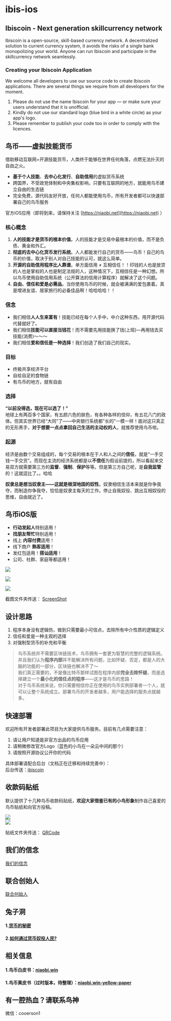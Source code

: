 
# ibis-ios

## Ibiscoin - Next generation skillcurrency network

Ibiscoin is a open-source, skill-based currency network. A decentralized solution to current currency system, it avoids the risks of a single bank monopolizing your world. Anyone can run Ibiscoin and participate in the skillcurrency network seamlessly.


### Creating your Ibiscoin Application
We welcome all developers to use our source code to create Ibiscoin applications. There are several things we require from all developers for the moment.

1. Please do not use the name Ibiscoin for your app — or make sure your users understand that it is unofficial.  
2. Kindly do not use our standard logo (blue bird in a white circle) as your app's logo.  
3. Please remember to publish your code too in order to comply with the licences.  

## 鸟币——虚拟技能货币  

借助移动互联网+开源技能货币，人类终于能够在世界任何角落，点燃无法扑灭的自由之火。

- **基于个人技能**、**去中心化发行**、**自助信用**的虚拟货币系统
- 跨国界，不受政党体制和中央集权影响，只要有互联网的地方，就能用鸟币建立自由的生态链
- 完全免费，源代码友好开放，任何人都能使用鸟币，所有开发者都可以快速部署自己的鸟币服务

官方iOS应用（即将到来，请保持关注 [https://niaobi.net](https://niaobi.net) ）  

### 核心概念

1. **人的技能才是货币的根本价值**。人的技能才是交易中最根本的价值，而不是负债、黄金和外汇。
2. **彻底的去中心化货币发行系统**。人人都能发行自己的货币——鸟币！自己的鸟币的价值，取决于别人对自己技能的认可，就这么简单。
3. **开源的自助信用程序比人靠谱**。单方面信用 ≠ 互相信任！！印钱的人也是放贷的人也是掌权的人也是制定法规的人，这种情况下，互相信任是一种幻想。所以鸟币使用自助信用系统（公开算法的信用计算程序）就解决了这个问题。  
4. **自由、信任和爱是必需品**。当你使用鸟币的时候，就会被满满的爱包裹着。真是增进友谊、居家旅行的必备佳品啊！哈哈哈哈！！  

### 信念

- 我们相信**人人生来富有**！技能已经在每个人手中，中介这种东西，用开源代码代替就好了。
- 我们相信**技能可以直接当钱花**！而不需要先用技能换了钱(上班)—再用钱去买技能(消费)～～～
- 我们相信**爱和信任是一种选择**！我们创造了我们自己的现实。

### 目标
- 终极共享经济平台
- 自给自足的食物链
- 有鸟币的地方，就有自由

### 选择
**“以前没得选，现在可以选了！”**  
地球上有两百多个国家，有五颜六色的肤色，有各种各样的信仰，有五花八门的政体。但其实世界已经“大同”了——中央银行系统都"长的"一模一样！面对这只真正的无形黑手，**对于想要一点点拿回自己生活的主动权的人**，就推荐使用鸟币啦。

### 起源
经济是由数个交易组成的，每个交易的根本在于人和人之间的**信任**，就是“一手交钱一手交货”。而现在主流的经济系统都是以**不信任**为假设前提的，所以看起来交易双方就需要第三方的**监督**、**强制**、**保护**等等。但是第三方自己呢，是**自我监管**的！这就逗比了。。哈哈

**奴隶总是想当奴隶主——这就是根深地固的奴性**。奴隶相信生活本来就是你争我夺，而制造你争我夺，恰恰是奴隶主每天的工作。停止自我奴役、跳出互相奴役的思维，自由就近了。

## 鸟币iOS版 
- **行动发起人**特别适用！
- **找朋友帮忙**特别适用！
- 线上 **内容付费**适用！
- 线下商户 **熟客适用**！
- 发红包适用！**搭讪适用**！
- 公司、社群、家庭等都适用！


![](http://niaobi.org/Screen/Launch640.png)  

![](http://niaobi.org/Screen/NewHome.PNG)  

![](http://niaobi.org/Screen/Role.png)  

截图文件夹传送： [ScreenShot](https://github.com/ibiscoin/ibiscoin/blob/master/Screen)
 

## 设计思路  

1. 程序本身没有逻辑伤，做到只需要最小可信点，去除所有中介性质的逻辑定义  
2. 信任和爱是一种主观的选择
3. 对强制型货币的补充和平衡

>鸟币系统并不需要区块链技术，鸟币拥有一套更为智慧的完整的逻辑系统。并且我们认为**程序内部**并不能解决所有问题，比如怀疑、否定，都是人的大脑的功能的一部分，区块链也解决不了～  
>我们真正需要的，不是像比特币那样试图在程序内部**完全去除怀疑**，而是选择建立一个**最小化的信任点的程序**——这才是鸟币的思路！  
>对于鸟币系统来说，你只需要相信你正在使用的鸟币实例部署者一个人，就可以让整个系统成立。部署鸟币的开发者越多，用户能选择的服务点就越多。  

## 快速部署
欢迎所有开发者部署此项目为大家提供鸟币服务。目前有几点需要注意：

1. 请让用户知道是非官方出品的鸟币应用
2. 请稍微修改官方Logo（蓝色的小鸟在一朵云中间的那个）
3. 请按照开源协议公开你的代码
 
具体部署请配合后台（文档正在迁移和持续完善中）：  
后台传送：[ibiscoin](https://github.com/ibiscoin/ibiscoin)

## 收款码贴纸
默认提供了十几种鸟币收款码贴纸，**欢迎大家借鉴已有的小鸟形象**制作自己喜爱的鸟币贴纸和向官方投稿。  

![](http://niaobi.org/Tmpl_QRCode/sample1.png)   
![](http://niaobi.org/Tmpl_QRCode/sample2.png)   

贴纸文件夹传送： [QRCode](https://github.com/ibiscoin/ibiscoin/blob/master/Tmpl_QRCode)

## 我们的信念

[我们的信念](http://niaobi.org/Intro/OurFaith.jpg)

## 联合创始人

[联合创始人](http://niaobi.org/Image/FOUNDER.PNG)    


## 兔子洞
#### 1.[货币的秘密](https://github.com/ibiscoin/ibiscoin/blob/master/SECRET.md)  
#### 2.[如何通过货币奴役人民?](https://github.com/ibiscoin/ibiscoin/blob/master/SECRET2.md)  

## 相关信息

#### 1.鸟币白皮书：[niaobi.win](http://niaobi.win)
#### 1.鸟币黄皮书（过时版本，待整理）：[niaobi.win-yellow-paper](http://niaobi.win)

## 有一腔热血？请联系鸟神
微信：cooerson1  

